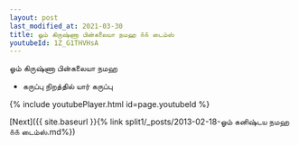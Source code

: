 ```yaml
---
layout: post
last_modified_at: 2021-03-30
title: ஓம் கிருஷ்ணா பின்கலையா நமஹ ௧௧ டைம்ஸ்
youtubeId: 1Z_G1THVHsA
---
```

 
 
 ஓம் கிருஷ்ணா பின்கலையா நமஹ  
 
 -  கருப்பு நிறத்தில் யார் கருப்பு 
 
  
 
  
 
 
 
 
 
 


{% include youtubePlayer.html id=page.youtubeId %}
 
[Next]({{ site.baseurl }}{% link  split1/_posts/2013-02-18-ஓம் கனிஷ்டய நமஹ ௧௧ டைம்ஸ்.md%})
 
